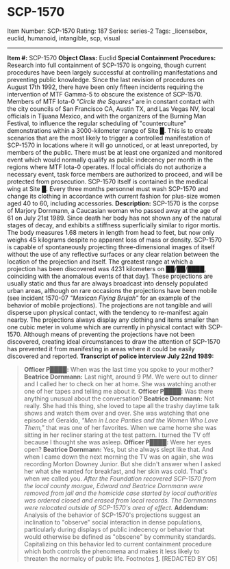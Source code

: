 # SCP-1570
Item Number: SCP-1570
Rating: 187
Series: series-2
Tags: _licensebox, euclid, humanoid, intangible, scp, visual

---

**Item #:** SCP-1570
**Object Class:** Euclid
**Special Containment Procedures:** Research into full containment of SCP-1570 is ongoing, though current procedures have been largely successful at controlling manifestations and preventing public knowledge. Since the last revision of procedures on August 17th 1992, there have been only fifteen incidents requiring the intervention of MTF Gamma-5 to obscure the existence of SCP-1570.
Members of MTF Iota-0 _"Circle the Squares"_ are in constant contact with the city councils of San Francisco CA, Austin TX, and Las Vegas NV, local officials in Tijuana Mexico, and with the organizers of the Burning Man Festival, to influence the regular scheduling of "counterculture" demonstrations within a 3000-kilometer range of Site █. This is to create scenarios that are the most likely to trigger a controlled manifestation of SCP-1570 in locations where it will go unnoticed, or at least unreported, by members of the public. There must be at least one organized and monitored event which would normally qualify as public indecency per month in the regions where MTF Iota-0 operates. If local officials do not authorize a necessary event, task force members are authorized to proceed, and will be protected from prosecution.
SCP-1570 itself is contained in the medical wing at Site █. Every three months personnel must wash SCP-1570 and change its clothing in accordance with current fashion for plus-size women aged 40 to 60, including accessories.
**Description:** SCP-1570 is the corpse of Marjory Dornmann, a Caucasian woman who passed away at the age of 61 on July 21st 1989. Since death her body has not shown any of the natural stages of decay, and exhibits a stiffness superficially similar to rigor mortis.
The body measures 1.68 meters in length from head to feet, but now only weighs 45 kilograms despite no apparent loss of mass or density.
SCP-1570 is capable of spontaneously projecting three-dimensional images of itself without the use of any reflective surfaces or any clear relation between the location of the projection and itself. The greatest range at which a projection has been discovered was 4231 kilometers on ██/██/████, coinciding with the anomalous events of that day[1](javascript:;). These projections are usually static and thus far are always broadcast into densely populated urban areas, although on rare occasions the projections have been mobile (see incident 1570-07 _"Mexican Flying Brujah"_ for an example of the behavior of mobile projections).
The projections are not tangible and will disperse upon physical contact, with the tendency to re-manifest again nearby. The projections always display any clothing and items smaller than one cubic meter in volume which are currently in physical contact with SCP-1570. Although means of preventing the projections have not been discovered, creating ideal circumstances to draw the attention of SCP-1570 has prevented it from manifesting in areas where it could be easily discovered and reported.
**Transcript of police interview July 22nd 1989:**
> **Officer P████:** When was the last time you spoke to your mother?
> **Beatrice Dornmann:** Last night, around 9 PM. We were out to dinner and I called her to check on her at home. She was watching another one of her tapes and telling me about it.
> **Officer P████:** Was there anything unusual about the conversation?
> **Beatrice Dornmann:** Not really. She had this thing, she loved to tape all the trashy daytime talk shows and watch them over and over. She was watching that one episode of Geraldo, _"Men in Lace Panties and the Women Who Love Them,"_ that was one of her favorites. When we came home she was sitting in her recliner staring at the test pattern. I turned the TV off because I thought she was asleep.
> **Officer P████:** Were her eyes open?
> **Beatrice Dornmann:** Yes, but she always slept like that. And when I came down the next morning the TV was on again, she was recording Morton Downey Junior. But she didn't answer when I asked her what she wanted for breakfast, and her skin was cold. That's when we called you.
_After the Foundation recovered SCP-1570 from the local county morgue, Edward and Beatrice Dornmann were removed from jail and the homicide case started by local authorities was ordered closed and erased from local records. The Dornmanns were relocated outside of SCP-1570's area of effect._
**Addendum:** Analysis of the behavior of SCP-1570's projections suggest an inclination to "observe" social interaction in dense populations, particularly during displays of public indecency or behavior that would otherwise be defined as "obscene" by community standards. Capitalizing on this behavior led to current containment procedure which both controls the phenomena and makes it less likely to threaten the normalcy of public life.
Footnotes
[1](javascript:;). [REDACTED BY O5]